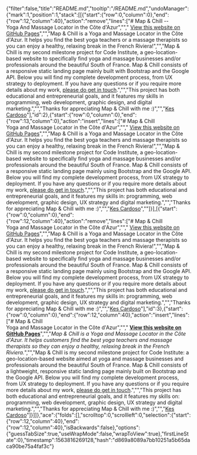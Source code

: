 {"filter":false,"title":"README.md","tooltip":"/README.md","undoManager":{"mark":1,"position":1,"stack":[[{"start":{"row":0,"column":0},"end":{"row":12,"column":40},"action":"remove","lines":["# Map & Chill -- <br>Yoga And Massage Locator in the Côte d'Azur",""," [View this website on GitHub Pages](https://kescardoso.github.io/.../)","","Map & Chill is a Yoga and Massage Locator in the Côte d'Azur. It helps you find the  best yoga teachers or a massage therapists so you can enjoy a healthy, relaxing break in the French Riviera!","","Map & Chill is my second milestone project for Code Institute, a geo-location-based website to specifically find yoga and massage businesses and/or professionals around the beautiful South of France. Map & Chill consists of a responsive static landing page mainly built with Bootstrap and the Google API. Below you will find my complete development process, from UX strategy to deployment. If you have any questions or if you require more details about my work, [please do get in touch](http://kescardoso.com/contact).","","This project has both educational and entrepreneurial goals, and it features my skills in programming, web development, graphic design, and digital marketing.","","Thanks for appreciating Map & Chill with me :)","","[Kes Cardoso](http://www.kescardoso.com)"],"id":2},{"start":{"row":0,"column":0},"end":{"row":13,"column":0},"action":"insert","lines":["# Map & Chill <br>Yoga and Massage Locator in the Côte d'Azur",""," [View this website on GitHub Pages](https://kescardoso.github.io/.../)","","Map & Chill is a Yoga and Massage Locator in the Côte d'Azur. It helps you find the  best yoga teachers and massage therapists so you can enjoy a healthy, relaxing break in the French Riviera!","","Map & Chill is my second milestone project for Code Institute, a geo-location-based website to specifically find yoga and massage businesses and/or professionals around the beautiful South of France. Map & Chill consists of a responsive static landing page mainly using Bootstrap and the Google API. Below you will find my complete development process, from UX strategy to deployment. If you have any questions or if you require more details about my work, [please do get in touch](http://kescardoso.com/contact).","","This project has both educational and entrepreneurial goals, and it features my skills in: programming, web development, graphic design, UX strategy and digital marketing.","","Thanks for appreciating Map & Chill with me :)","","[Kes Cardoso](http://www.kescardoso.com)",""]}],[{"start":{"row":0,"column":0},"end":{"row":12,"column":40},"action":"remove","lines":["# Map & Chill <br>Yoga and Massage Locator in the Côte d'Azur",""," [View this website on GitHub Pages](https://kescardoso.github.io/.../)","","Map & Chill is a Yoga and Massage Locator in the Côte d'Azur. It helps you find the  best yoga teachers and massage therapists so you can enjoy a healthy, relaxing break in the French Riviera!","","Map & Chill is my second milestone project for Code Institute, a geo-location-based website to specifically find yoga and massage businesses and/or professionals around the beautiful South of France. Map & Chill consists of a responsive static landing page mainly using Bootstrap and the Google API. Below you will find my complete development process, from UX strategy to deployment. If you have any questions or if you require more details about my work, [please do get in touch](http://kescardoso.com/contact).","","This project has both educational and entrepreneurial goals, and it features my skills in: programming, web development, graphic design, UX strategy and digital marketing.","","Thanks for appreciating Map & Chill with me :)","","[Kes Cardoso](http://www.kescardoso.com)"],"id":3},{"start":{"row":0,"column":0},"end":{"row":12,"column":40},"action":"insert","lines":["# Map & Chill <br>Yoga and Massage Locator in the Côte d'Azur",""," **[View this website on GitHub Pages](https://kescardoso.github.io/.../)**","","*Map & Chill is a Yoga and Massage Locator in the Côte d'Azur. It helps customers find the best yoga teachers and massage therapists so they can enjoy a healthy, relaxing break in the French Riviera.*","","Map & Chill is my second milestone project for Code Institute: a geo-location-based website aimed at yoga and massage businesses and professionals around the beautiful South of France. Map & Chill consists of a lightweight, responsive static landing page mainly built on Bootstrap and the Google API. Below you will find my complete development process, from UX strategy to deployment. If you have any questions or if you require more details about my work, [please do get in touch](http://kescardoso.com/contact).","","This project has both educational and entrepreneurial goals, and it features my skills on: programming, web development, graphic design, UX strategy and digital marketing.","","Thanks for appreciating Map & Chill with me :)","","[Kes Cardoso](http://www.kescardoso.com)"]}]]},"ace":{"folds":[],"scrolltop":0,"scrollleft":0,"selection":{"start":{"row":12,"column":40},"end":{"row":12,"column":40},"isBackwards":false},"options":{"guessTabSize":true,"useWrapMode":false,"wrapToView":true},"firstLineState":0},"timestamp":1563816269128,"hash":"d869a8089a7bb10251a5b65daca90be75a4faf3c"}